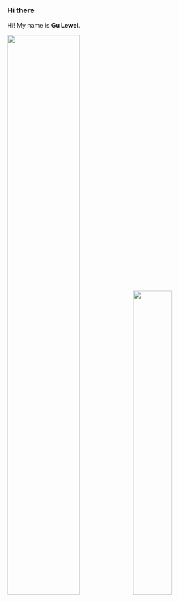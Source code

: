### Hi there 

Hi! My name is **Gu Lewei**.

<img align="" width="57.5%" src="https://github-readme-stats.vercel.app/api?username=gulewei&hide_title=true&hide_border=true&show_icons=true&include_all_commits=true&line_height=21&show=reviews,discussions_started,discussions_answered,prs_merged,prs_merged_percentage" /><img align="" width="42.4%" src="https://github-readme-stats.vercel.app/api/top-langs/?username=gulewei&hide_title=true&hide_border=true&layout=compact" />
